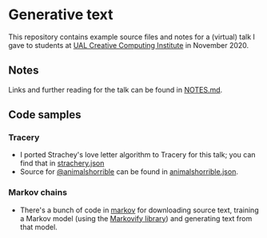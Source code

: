 # Generative text 
This repository contains example source files and notes for a (virtual) talk I gave to students at [UAL Creative Computing Institute](https://www.arts.ac.uk/creative-computing-institute) in November 2020.

## Notes
Links and further reading for the talk can be found in [NOTES.md](NOTES.md).

## Code samples

### Tracery
* I ported Strachey's love letter algorithm to Tracery for this talk; you can find that in [strachery.json](strachery.json)
* Source for [@animalshorrible]() can be found in [animalshorrible.json](animalshorrible.json).

### Markov chains
* There's a bunch of code in [markov](markov) for downloading source text, training a Markov model (using the [Markovify library](https://github.com/jsvine/markovify)) and generating text from that model.